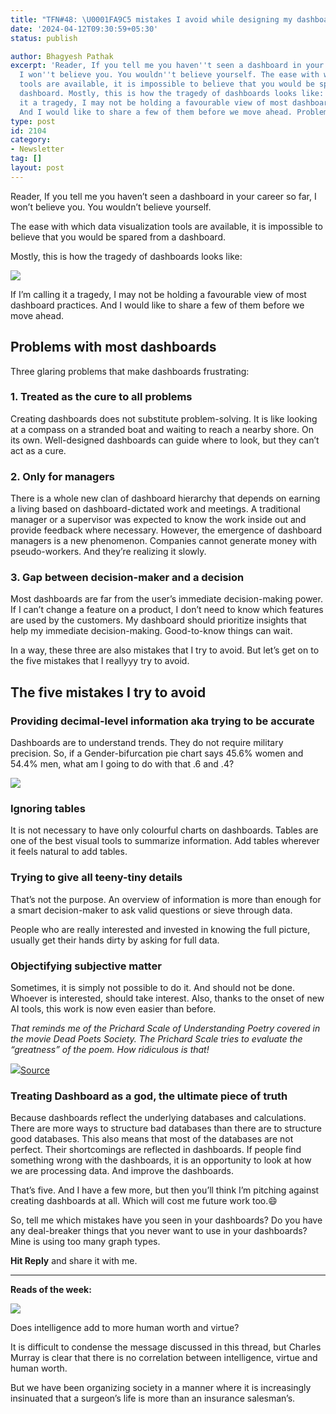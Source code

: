 ```yaml
---
title: "TFN#48: \U0001FA9C5 mistakes I avoid while designing my dashboards"
date: '2024-04-12T09:30:59+05:30'
status: publish

author: Bhagyesh Pathak
excerpt: 'Reader, If you tell me you haven''t seen a dashboard in your career so far,
  I won''t believe you. You wouldn''t believe yourself. The ease with which data visualization
  tools are available, it is impossible to believe that you would be spared from a
  dashboard. Mostly, this is how the tragedy of dashboards looks like: If I''m calling
  it a tragedy, I may not be holding a favourable view of most dashboard practices.
  And I would like to share a few of them before we move ahead. Problems with most...'
type: post
id: 2104
category:
- Newsletter
tag: []
layout: post
---
```


Reader, If you tell me you haven’t seen a dashboard in your career so far, I won’t believe you. You wouldn’t believe yourself.

The ease with which data visualization tools are available, it is impossible to believe that you would be spared from a dashboard.

Mostly, this is how the tragedy of dashboards looks like:

![](https://embed.filekitcdn.com/e/tkwVjiL2WnM6sb9P2ZThes/kFL3fHiJ8NbHpxCkJ8NbYG)

If I’m calling it a tragedy, I may not be holding a favourable view of most dashboard practices. And I would like to share a few of them before we move ahead.

Problems with most dashboards
-----------------------------

Three glaring problems that make dashboards frustrating:

### 1. Treated as the cure to all problems

Creating dashboards does not substitute problem-solving. It is like looking at a compass on a stranded boat and waiting to reach a nearby shore. On its own. Well-designed dashboards can guide where to look, but they can’t act as a cure.

### 2. Only for managers

There is a whole new clan of dashboard hierarchy that depends on earning a living based on dashboard-dictated work and meetings. A traditional manager or a supervisor was expected to know the work inside out and provide feedback where necessary. However, the emergence of dashboard managers is a new phenomenon. Companies cannot generate money with pseudo-workers. And they’re realizing it slowly.

### 3. Gap between decision-maker and a decision

Most dashboards are far from the user’s immediate decision-making power. If I can’t change a feature on a product, I don’t need to know which features are used by the customers. My dashboard should prioritize insights that help my immediate decision-making. Good-to-know things can wait.

In a way, these three are also mistakes that I try to avoid. But let’s get on to the five mistakes that I reallyyy try to avoid.

The five mistakes I try to avoid
--------------------------------

### Providing decimal-level information aka trying to be accurate

Dashboards are to understand trends. They do not require military precision. So, if a Gender-bifurcation pie chart says 45.6% women and 54.4% men, what am I going to do with that .6 and .4?

![](https://embed.filekitcdn.com/e/tkwVjiL2WnM6sb9P2ZThes/gknWDqNVQeKNzjsrK5DDry)

### Ignoring tables

It is not necessary to have only colourful charts on dashboards. Tables are one of the best visual tools to summarize information. Add tables wherever it feels natural to add tables.

### Trying to give all teeny-tiny details

That’s not the purpose. An overview of information is more than enough for a smart decision-maker to ask valid questions or sieve through data.

People who are really interested and invested in knowing the full picture, usually get their hands dirty by asking for full data.

### Objectifying subjective matter

Sometimes, it is simply not possible to do it. And should not be done. Whoever is interested, should take interest. Also, thanks to the onset of new AI tools, this work is now even easier than before.

*That reminds me of the Prichard Scale of Understanding Poetry covered in the movie Dead Poets Society. The Prichard Scale tries to evaluate the “greatness” of the poem. How ridiculous is that!*

![](https://embed.filekitcdn.com/e/tkwVjiL2WnM6sb9P2ZThes/eSQr71hBopVhGj4XW4rRgB)​[Source](https://middleschoolpoetry180.wordpress.com/2017/12/28/229-introduction-to-poetry-billy-collins/)​

### Treating Dashboard as a god, the ultimate piece of truth

Because dashboards reflect the underlying databases and calculations. There are more ways to structure bad databases than there are to structure good databases. This also means that most of the databases are not perfect. Their shortcomings are reflected in dashboards. If people find something wrong with the dashboards, it is an opportunity to look at how we are processing data. And improve the dashboards.

That’s five. And I have a few more, but then you’ll think I’m pitching against creating dashboards at all. Which will cost me future work too.😄

So, tell me which mistakes have you seen in your dashboards? Do you have any deal-breaker things that you never want to use in your dashboards? Mine is using too many graph types.

**Hit Reply** and share it with me.

---

**Reads of the week:**

[![](https://embed.filekitcdn.com/e/tkwVjiL2WnM6sb9P2ZThes/eVHPjF1Wo1S2LfwZSAvYoo)](https://twitter.com/tracewoodgrains/status/1772359837881446433)

Does intelligence add to more human worth and virtue?

It is difficult to condense the message discussed in this thread, but Charles Murray is clear that there is no correlation between intelligence, virtue and human worth.

But we have been organizing society in a manner where it is increasingly insinuated that a surgeon’s life is more than an insurance salesman’s.